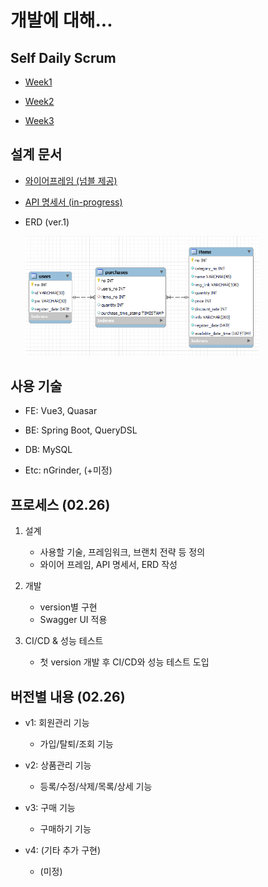 # 개발에 대해...

## Self Daily Scrum

- [Week1](./self_daily_scrum/Week1.md)

- [Week2](./self_daily_scrum/Week2.md)

- [Week3](./self_daily_scrum/Week3.md)

## 설계 문서

- [와이어프레임 (넘블 제공)](https://www.figma.com/file/qhTVqHv40sOOC7q5fJkzWI/%EC%B1%8C%EB%A6%B0%EC%A7%80_%EC%B0%B8%EA%B0%80%EC%9E%90-%EA%B3%B5%EA%B0%9C%EC%9A%A9?node-id=0%3A1&t=tyJMb8uepioAAqOz-1)

- [API 명세서 (in-progress)](./API명세서.xlsx)

- ERD (ver.1)
  
  <img title="" src="./ERD-1.png" alt="" width="373">

## 사용 기술

- FE: Vue3, Quasar

- BE: Spring Boot, QueryDSL

- DB: MySQL

- Etc: nGrinder, (+미정)

## 프로세스 (02.26)

1. 설계
   
   - 사용할 기술, 프레임워크, 브랜치 전략 등 정의
   - 와이어 프레임, API 명세서, ERD 작성

2. 개발
   
   - version별 구현
   - Swagger UI 적용

3. CI/CD & 성능 테스트
   
   - 첫 version 개발 후 CI/CD와 성능 테스트 도입

## 버전별 내용 (02.26)

- v1: 회원관리 기능
  
  - 가입/탈퇴/조회 기능

- v2: 상품관리 기능
  
  - 등록/수정/삭제/목록/상세 기능

- v3: 구매 기능
  
  - 구매하기 기능

- v4: (기타 추가 구현)
  
  - (미정)
